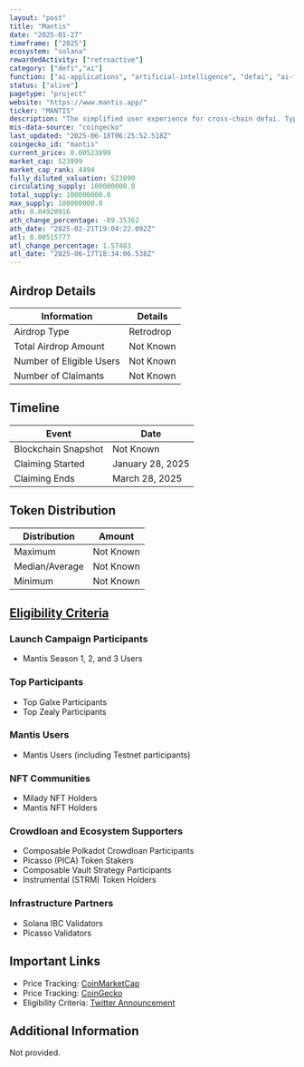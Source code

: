 ```yaml
---
layout: "post"
title: "Mantis"
date: "2025-01-27"
timeframe: ["2025"]
ecosystem: "solana"
rewardedActivity: ["retroactive"]
category: ["defi","ai"]
function: ["ai-applications", "artificial-intelligence", "defai", "ai-framework"]
status: ["alive"]
pagetype: "project"
website: "https://www.mantis.app/"
ticker: "MANTIS"
description: "The simplified user experience for cross-chain defai. Type & Trade."
mis-data-source: "coingecko"
last_updated: "2025-06-18T06:25:52.518Z"
coingecko_id: "mantis"
current_price: 0.00523899
market_cap: 523899
market_cap_rank: 4494
fully_diluted_valuation: 523899
circulating_supply: 100000000.0
total_supply: 100000000.0
max_supply: 100000000.0
ath: 0.04920916
ath_change_percentage: -89.35362
ath_date: "2025-02-21T19:04:22.092Z"
atl: 0.00515777
atl_change_percentage: 1.57483
atl_date: "2025-06-17T18:34:06.538Z"
---
```


## Airdrop Details

| Information              | Details   |
| ------------------------ | --------- |
| Airdrop Type             | Retrodrop |
| Total Airdrop Amount     | Not Known |
| Number of Eligible Users | Not Known |
| Number of Claimants      | Not Known |

## Timeline

| Event               | Date             |
| ------------------- | ---------------- |
| Blockchain Snapshot | Not Known        |
| Claiming Started    | January 28, 2025 |
| Claiming Ends       | March 28, 2025   |

## Token Distribution

| Distribution   | Amount    |
| -------------- | --------- |
| Maximum        | Not Known |
| Median/Average | Not Known |
| Minimum        | Not Known |

## [Eligibility Criteria](https://x.com/mantis/status/1883964113530826947)

### Launch Campaign Participants

- Mantis Season 1, 2, and 3 Users

### Top Participants

- Top Galxe Participants
- Top Zealy Participants

### Mantis Users

- Mantis Users (including Testnet participants)

### NFT Communities

- Milady NFT Holders
- Mantis NFT Holders

### Crowdloan and Ecosystem Supporters

- Composable Polkadot Crowdloan Participants
- Picasso (PICA) Token Stakers
- Composable Vault Strategy Participants
- Instrumental (STRM) Token Holders

### Infrastructure Partners

- Solana IBC Validators
- Picasso Validators

## Important Links

- Price Tracking: [CoinMarketCap](https://coinmarketcap.com/currencies/)
- Price Tracking: [CoinGecko](https://www.coingecko.com/en/coins/)
- Eligibility Criteria: [Twitter Announcement](https://x.com/mantis/status/1883964113530826947)

## Additional Information

Not provided.
